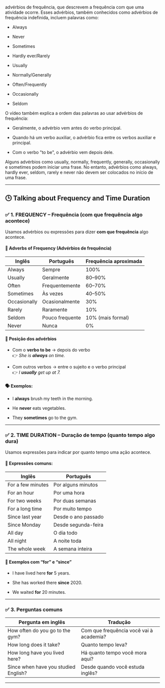 advérbios de frequência, que descrevem a frequência com que uma atividade ocorre. Esses advérbios, também conhecidos como advérbios de frequência indefinida, incluem palavras como:

- Always
    
- Never
    
- Sometimes
    
- Hardly ever/Rarely
    
- Usually
    
- Normally/Generally
    
- Often/Frequently
    
- Occasionally
    
- Seldom
    

O vídeo também explica a ordem das palavras ao usar advérbios de frequência:

- Geralmente, o advérbio vem antes do verbo principal.
    
- Quando há um verbo auxiliar, o advérbio fica entre os verbos auxiliar e principal.
    
- Com o verbo "to be", o advérbio vem depois dele.
    

Alguns advérbios como usually, normally, frequently, generally, occasionally e sometimes podem iniciar uma frase. No entanto, advérbios como always, hardly ever, seldom, rarely e never não devem ser colocados no início de uma frase.

---

## 🕒 **Talking about Frequency and Time Duration**

### ✅ 1. **FREQUENCY – Frequência (com que frequência algo acontece)**

Usamos advérbios ou expressões para dizer **com que frequência** algo acontece.

#### 📌 **Adverbs of Frequency (Advérbios de frequência)**

|Inglês|Português|Frequência aproximada|
|---|---|---|
|Always|Sempre|100%|
|Usually|Geralmente|80–90%|
|Often|Frequentemente|60–70%|
|Sometimes|Às vezes|40–50%|
|Occasionally|Ocasionalmente|30%|
|Rarely|Raramente|10%|
|Seldom|Pouco frequente|10% (mais formal)|
|Never|Nunca|0%|

#### 🧩 **Posição dos advérbios**

- Com o **verbo to be** → depois do verbo  
    👉 _She is **always** on time._
    
- Com outros verbos → entre o sujeito e o verbo principal  
    👉 _I **usually** get up at 7._
    

#### 🗣️ Exemplos:

- I **always** brush my teeth in the morning.
    
- He **never** eats vegetables.
    
- They **sometimes** go to the gym.
    

---

### ✅ 2. **TIME DURATION – Duração de tempo (quanto tempo algo dura)**

Usamos expressões para indicar por quanto tempo uma ação acontece.

#### 📌 **Expressões comuns:**

|Inglês|Português|
|---|---|
|For a few minutes|Por alguns minutos|
|For an hour|Por uma hora|
|For two weeks|Por duas semanas|
|For a long time|Por muito tempo|
|Since last year|Desde o ano passado|
|Since Monday|Desde segunda-feira|
|All day|O dia todo|
|All night|A noite toda|
|The whole week|A semana inteira|

#### 🧩 **Exemplos com “for” e “since”**

- I have lived here **for** 5 years.
    
- She has worked there **since** 2020.
    
- We waited **for** 20 minutes.
    

---

### ✅ 3. **Perguntas comuns**

|Pergunta em inglês|Tradução|
|---|---|
|How often do you go to the gym?|Com que frequência você vai à academia?|
|How long does it take?|Quanto tempo leva?|
|How long have you lived here?|Há quanto tempo você mora aqui?|
|Since when have you studied English?|Desde quando você estuda inglês?|

---
